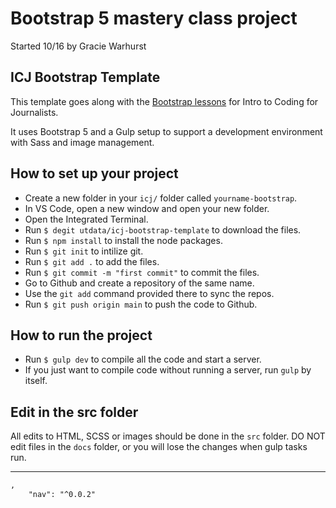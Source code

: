 # Bootstrap 5 mastery class project

Started 10/16 by Gracie Warhurst

## ICJ Bootstrap Template

This template goes along with the [Bootstrap lessons](https://utdata.github.io/icj-class/bs-00-intro.html) for Intro to Coding for Journalists.

It uses Bootstrap 5 and a Gulp setup to support a development environment with Sass and image management.

## How to set up your project

- Create a new folder in your `icj/` folder called `yourname-bootstrap`.
- In VS Code, open a new window and open your new folder.
- Open the Integrated Terminal.
- Run `$ degit utdata/icj-bootstrap-template` to download the files.
- Run `$ npm install` to install the node packages.
- Run `$ git init` to intilize git.
- Run `$ git add .` to add the files.
- Run `$ git commit -m "first commit"` to commit the files.
- Go to Github and create a repository of the same name.
- Use the `git add` command provided there to sync the repos.
- Run `$ git push origin main` to push the code to Github.

## How to run the project

- Run `$ gulp dev` to compile all the code and start a server.
- If you just want to compile code without running a server, run `gulp` by itself.

## Edit in the src folder

All edits to HTML, SCSS or images should be done in the `src` folder. DO NOT edit files in the `docs` folder, or you will lose the changes when gulp tasks run.

---

```txt
,
    "nav": "^0.0.2"
```
